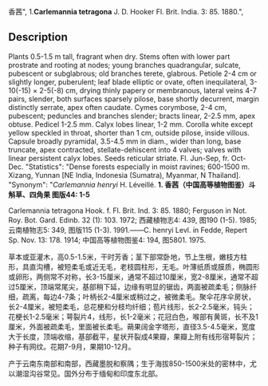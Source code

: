 香茜",
1.**Carlemannia tetragona** J. D. Hooker Fl. Brit. India. 3: 85. 1880.",

## Description
Plants 0.5-1.5 m tall, fragrant when dry. Stems often with lower part prostrate and rooting at nodes; young branches quadrangular, sulcate, pubescent or subglabrous; old branches terete, glabrous. Petiole 2-4 cm or slightly longer, puberulent; leaf blade elliptic or ovate, often inequilateral, 3-10(-15) × 2-5(-8) cm, drying thinly papery or membranous, lateral veins 4-7 pairs, slender, both surfaces sparsely pilose, base shortly decurrent, margin distinctly serrate, apex often caudate. Cymes corymbose, 2-4 cm, pubescent; peduncles and branches slender; bracts linear, 2-2.5 mm, apex obtuse. Pedicel 1-2.5 mm. Calyx lobes linear, 1-2 mm. Corolla white except yellow speckled in throat, shorter than 1 cm, outside pilose, inside villous. Capsule broadly pyramidal, 3.5-4.5 mm in diam., wider than long, base truncate, apex contracted, stellate-dehiscent into 4 valves; valves with linear persistent calyx lobes. Seeds reticular striate. Fl. Jun-Sep, fr. Oct-Dec.
  "Statistics": "Dense forests especially in moist ravines; 600-1500 m. Xizang, Yunnan [NE India, Indonesia (Sumatra), Myanmar, N Thailand].
  "Synonym": "*Carlemannia henryi* H. Léveillé.
**1. 香茜（中国高等植物图鉴）斗斛草、四角果 图版44: 1-5**

Carlemannia tetragona Hook. f. Fl. Brit. Ind. 3: 85. 1880; Ferguson in Not. Roy. Bot. Gard. Edinb. 32 (1): 103. 1972; 西藏植物志4: 439, 图190 (1-5). 1985; 云南植物志5: 349, 图版115 (1-3). 1991.——C. henryi Levl. in Fedde, Repert Sp. Nov. 13: 178. 1914; 中国高等植物图鉴4: 194, 图5801. 1975.

草本或亚灌木，高0.5-1.5米，干时芳香；茎下部常卧地，节上生根，嫩枝方柱形，具直沟槽，被短柔毛或近无毛，老枝圆柱形，无毛。叶薄纸质或膜质，椭圆形或卵形，两侧常不对称，长3-15厘米，通常不超过10厘米，宽2-8厘米，通常不超过5厘米，顶端常尾尖，基部稍下延，边缘有明显的锯齿，两面被疏柔毛；侧脉纤细，疏离，每边4-7条；叶柄长2-4厘米或稍过之，被微柔毛。聚伞花序伞房状，长2-4厘米，被短柔毛，总花梗和分枝均纤细；苞片线形，长2-2.5毫米，钝头；花梗长1-2.5毫米；萼裂片4，线形，长1-2毫米；花冠白色，喉部有黄斑，长不及1厘米，外面被疏柔毛，里面被长柔毛。蒴果阔金字塔形，直径3.5-4.5毫米，宽度大于长度，顶端收缩，基部截平，星状开裂成4果瓣，果瓣上附有线形宿萼裂片；种子有网纹。花期7-9月，果期10-12月。

产于云南东南部和南部，西藏墨脱和察隅；生于海拔850-1500米处的密林中，尤以潮湿沟谷常见。国外分布于缅甸和印度东北部。
